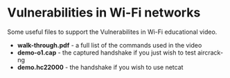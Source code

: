 # Vulnerabilities in Wi-Fi networks

Some useful files to support the Vulnerabilites in Wi-Fi educational video.

* __walk-through.pdf__ - a full list of the commands used in the video
* __demo-o1.cap__ - the captured handshake if you just wish to test aircrack-ng
* __demo.hc22000__ - the handshake if you wish to use netcat
